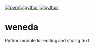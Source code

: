 [![pypi](https://img.shields.io/pypi/v/weneda)](https://pypi.org/project/weneda)
[![python](https://img.shields.io/badge/python-3.11+-blue)](https://www.python.org/downloads)
[![python](https://img.shields.io/badge/support-yellow)](https://www.buymeacoffee.com/eeemoon)

# weneda
Python module for editing and styling text.
